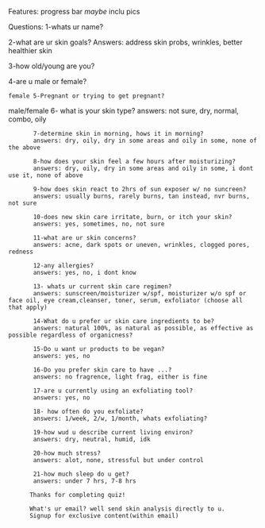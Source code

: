 Features:
progress bar
*maybe* inclu pics 

Questions:
1-whats ur name?

2-what are ur skin goals?
Answers: address skin probs, wrinkles, better healthier skin

3-how old/young are you?

4-are u male or female?

    female 5-Pregnant or trying to get pregnant?

male/female 6- what is your skin type?
           answers: not sure, dry, normal, combo, oily

           7-determine skin in morning, hows it in morning?
           answers: dry, oily, dry in some areas and oily in some, none of the above

           8-how does your skin feel a few hours after moisturizing?
           answers: dry, oily, dry in some areas and oily in some, i dont use it, none of above

           9-how does skin react to 2hrs of sun exposer w/ no suncreen?
           answers: usually burns, rarely burns, tan instead, nvr burns, not sure

           10-does new skin care irritate, burn, or itch your skin?
           answers: yes, sometimes, no, not sure

           11-what are ur skin concerns?
           answers: acne, dark spots or uneven, wrinkles, clogged pores, redness

           12-any allergies?
           answers: yes, no, i dont know

           13- whats ur current skin care regimen?
           answers: sunscreen/moisturizer w/spf, moisturizer w/o spf or face oil, eye cream,cleanser, toner, serum, exfoliator (choose all that apply)

           14-What do u prefer ur skin care ingredients to be?
           answers: natural 100%, as natural as possible, as effective as possible regardless of organicness?

           15-Do u want ur products to be vegan?
           answers: yes, no

           16-Do you prefer skin care to have ...?
           answers: no fragrence, light frag, either is fine

           17-are u currently using an exfoliating tool?
           answers: yes, no

           18- how often do you exfoliate?
           answers: 1/week, 2/w, 1/month, whats exfoliating?

           19-how wud u describe current living environ?
           answers: dry, neutral, humid, idk

           20-how much stress?
           answers: alot, none, stressful but under control

           21-how much sleep do u get?
           answers: under 7 hrs, 7-8 hrs

          Thanks for completing quiz! 

          What's ur email? well send skin analysis directly to u.
          Signup for exclusive content(within email) 




            





